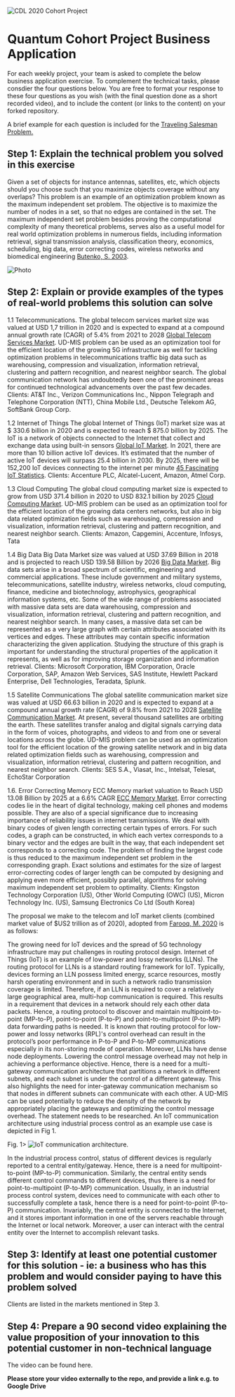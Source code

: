 ![CDL 2020 Cohort Project](../figures/CDL_logo.jpg)
# Quantum Cohort Project Business Application

For each weekly project, your team is asked to complete the below business application exercise.
To complement the technical tasks, please consdier the four questions below.
You are free to format your response to these four questions as you wish (with the final question done as a short recorded video), and to include
the content (or links to the content) on your forked repository.

A brief example for each question is included for the 
[Traveling Salesman Problem.](https://en.wikipedia.org/wiki/Travelling_salesman_problem)

## Step 1: Explain the technical problem you solved in this exercise

Given a set of objects for instance antennas, satellites, etc, which objects should you choose such that you maximize objects coverage without any overlaps?
This problem is an example of an optimization problem known as the maximum independent set problem. The objective is to maximize the number of nodes in a set, so that no edges are contained in the set. The maximum independent set problem besides proving the computational complexity of many theoretical problems, serves also as a useful model for real world optimization problems in numerous fields, including information retrieval, signal transmission analysis, classification theory, economics, scheduling, big data, error correcting codes, wireless networks and biomedical engineering [Butenko, S. 2003](http://ufdcimages.uflib.ufl.edu/UF/E0/00/10/11/00001/butenko_s.pdf).

![Photo](../)
## Step 2: Explain or provide examples of the types of real-world problems this solution can solve

1.1	Telecommunications.
The global telecom services market size was valued at USD 1,7 trillion in 2020 and is expected to expand at a compound annual growth rate (CAGR) of 5.4% from 2021 to 2028 [Global Telecom Services Market](https://www.grandviewresearch.com/industry-analysis/global-telecom-services-market#:~:text=The%20global%20telecom%20services%20market%20size%20was%20valued,rate%20%28CAGR%29%20of%205.0%25%20from%202020%20to%202027). 
UD-MIS problem can be used as an optimization tool for the efficient location of the growing 5G infrastructure as well for tackling optimization problems in telecommunications traffic big data such as warehousing, compression and visualization, information retrieval, clustering and pattern recognition, and nearest neighbor search. The global communication network has undoubtedly been one of the prominent areas for continued technological advancements over the past few decades.
Clients: AT&T Inc., Verizon Communications Inc., Nippon Telegraph and Telephone Corporation (NTT), China Mobile Ltd., Deutsche Telekom AG, SoftBank Group Corp.

1.2	Internet of Things
The global Internet of Things (IoT) market size was at $ 330.6 billion in 2020 and is expected to reach $ 875.0 billion by 2025. The IoT is a network of objects connected to the Internet that collect and exchange data using built-in sensors [Global IoT Market](https://www.marketdataforecast.com/market-reports/internet-of-things-iot-market). In 2021, there are more than 10 billion active IoT devices. It’s estimated that the number of active IoT devices will surpass 25.4 billion in 2030. By 2025, there will be 152,200 IoT devices connecting to the internet per minute [45 Fascinating IoT Statistics](https://dataprot.net/statistics/iot-statistics/).
Clients: Accenture PLC, Alcatel-Lucent, Amazon, Atmel Corp.

1.3	Cloud Computing
The global cloud computing market size is expected to grow from USD 371.4 billion in 2020 to USD 832.1 billion by 2025 [Cloud Computing Market](https://www.marketsandmarkets.com/Market-Reports/cloud-computing-market-234.html#:~:text=%5B322%20Pages%20Report%5D%20The%20global%20cloud%20computing%20market,due%20to%20the%20recent%20COVID-19%20pandemic%20is%20imminent).
UD-MIS problem can be used as an optimization tool for the efficient location of the growing data centers networks, but also in big data related optimization fields such as warehousing, compression and visualization, information retrieval, clustering and pattern recognition, and nearest neighbor search.
Clients: Amazon, Capgemini, Accenture, Infosys, Tata

1.4	Big Data
Big Data Market size was valued at USD 37.69 Billion in 2018 and is projected to reach USD 139.58 Billion by 2026 [Big Data Market](https://www.verifiedmarketresearch.com/product/global-big-data-market-size-and-forecast-to-2025/#:~:text=Big%20Data%20Market%20size%20was%20valued%20at%20USD,a%20CAGR%20of%2017.8%25%20from%202019%20to%202026). 
Big data sets arise in a broad spectrum of scientific, engineering and commercial applications. These include government and military systems, telecommunications, satellite industry, wireless networks, cloud computing, finance, medicine and biotechnology, astrophysics, geographical information systems, etc. Some of the wide range of problems associated with massive data sets are data warehousing, compression and visualization, information retrieval, clustering and pattern recognition, and nearest neighbor search.
In many cases, a massive data set can be represented as a very large graph with certain attributes associated with its vertices and edges. These attributes may contain specific information characterizing the given application. Studying the structure of this graph is important for understanding the structural properties of the application it represents, as well as for improving storage organization and information retrieval. 
Clients: Microsoft Corporation, IBM Corporation, Oracle Corporation, SAP, Amazon Web Services, SAS Institute, Hewlett Packard Enterprise, Dell Technologies, Teradata, Splunk.

1.5	Satellite Communications
The global satellite communication market size was valued at USD 66.63 billion in 2020 and is expected to expand at a compound annual growth rate (CAGR) of 9.8% from 2021 to 2028 [Satellite Communication Market](https://www.grandviewresearch.com/industry-analysis/satellite-communication-market#:~:text=The%20global%20satellite%20communication%20market%20size%20was%20valued,rate%20%28CAGR%29%20of%209.2%25%20from%202020%20to%202027). At present, several thousand satellites are orbiting the earth. These satellites transfer analog and digital signals carrying data in the form of voices, photographs, and videos to and from one or several locations across the globe.
UD-MIS problem can be used as an optimization tool for the efficient location of the growing satellite network and in big data related optimization fields such as warehousing, compression and visualization, information retrieval, clustering and pattern recognition, and nearest neighbor search.
Clients: SES S.A., Viasat, Inc., Intelsat, Telesat, EchoStar Corporation

1.6. Error Correcting Memory
ECC Memory market valuation to Reach USD 13.08 Billion by 2025 at a 6.6% CAGR [ECC Memory Market](https://www.globenewswire.com/news-release/2021/06/15/2247668/0/en/ECC-Memory-Market-Valuation-to-Reach-USD-13-08-Billion-by-2025-at-a-6-6-CAGR-Asserts-Market-Research-Future-MRFR.html).
Error correcting codes lie in the heart of digital technology, making cell phones and modems possible. They are also of a special significance due to increasing importance of reliability issues in internet transmissions. We deal with binary codes of given length correcting certain types of errors. For such codes, a graph can be constructed, in which each vertex corresponds to a binary vector and the edges are built in the way, that each independent set corresponds to a correcting code. The problem of finding the largest code is thus reduced to the maximum independent set problem in the corresponding graph. Exact solutions and estimates for the size of largest error-correcting codes of larger length can be computed by designing and applying even more efficient, possibly parallel, algorithms for solving maximum independent set problem to optimality.
Clients: Kingston Technology Corporation (US), Other World Computing (OWC) (US), Micron Technology Inc. (US), Samsung Electronics Co Ltd (South Korea)

The proposal we make to the telecom and IoT market clients (combined market value of $US2 trillion as of 2020), adopted from [Farooq, M. 2020](https://academic.oup.com/comjnl/article/63/6/958/5808800) is as follows: 

The growing need for IoT devices and the spread of 5G technology infrastructure may put challenges in routing protocol design. Internet of Things (IoT) is an example of low-power and lossy networks (LLNs). The routing protocol for LLNs is a standard routing framework for IoT. Typically, devices forming an LLN possess limited energy, scarce resources, mostly harsh operating environment and in such a network radio transmission coverage is limited. Therefore, if an LLN is required to cover a relatively large geographical area, multi-hop communication is required. This results in a requirement that devices in a network should rely each other data packets. Hence, a routing protocol to discover and maintain multipoint-to-point (MP-to-P), point-to-point (P-to-P) and point-to-multipoint (P-to-MP) data forwarding paths is needed. 
It is known that routing protocol for low-power and lossy networks (RPL)'s control overhead can result in the protocol’s poor performance in P-to-P and P-to-MP communications especially in its non-storing mode of operation. Moreover, LLNs have dense node deployments. Lowering the control message overhead may not help in achieving a performance objective. Hence, there is a need for a multi-gateway communication architecture that partitions a network in different subnets, and each subnet is under the control of a different gateway. This also highlights the need for inter-gateway communication mechanism so that nodes in different subnets can communicate with each other. A UD-MIS can be used potentially to reduce the density of the network by appropriately placing the gateways and optimizing the control message overhead. The statement needs to be researched. 
An IoT communication architecture using industrial process control as an example use case is depicted in Fig 1.
 
Fig. 1> ![IoT communication architecture.]()

In the industrial process control, status of different devices is regularly reported to a central entity/gateway. Hence, there is a need for multipoint-to-point (MP-to-P) communication. Similarly, the central entity sends different control commands to different devices, thus there is a need for point-to-multipoint (P-to-MP) communication. Usually, in an industrial process control system, devices need to communicate with each other to successfully complete a task, hence there is a need for point-to-point (P-to-P) communication. Invariably, the central entity is connected to the Internet, and it stores important information in one of the servers reachable through the Internet or local network. Moreover, a user can interact with the central entity over the Internet to accomplish relevant tasks.

## Step 3: Identify at least one potential customer for this solution - ie: a business who has this problem and would consider paying to have this problem solved

Clients are listed in the markets mentioned in Step 3.

## Step 4: Prepare a 90 second video explaining the value proposition of your innovation to this potential customer in non-technical language

The video can be found here.

**Please store your video externally to the repo, and provide a link e.g. to Google Drive**

